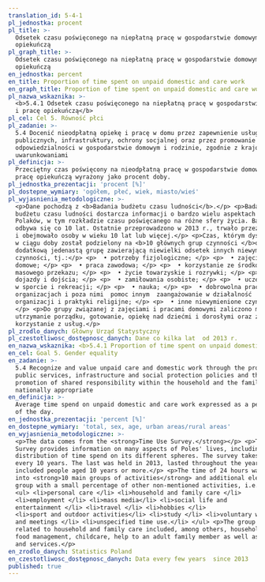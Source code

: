```yaml
---
translation_id: 5-4-1
pl_jednostka: procent
pl_title: >-
  Odsetek czasu poświęconego na niepłatną pracę w gospodarstwie domowym i pracę
  opiekuńczą
pl_graph_title: >-
  Odsetek czasu poświęconego na niepłatną pracę w gospodarstwie domowym i pracę
  opiekuńczą
en_jednostka: percent
en_title: Proportion of time spent on unpaid domestic and care work
en_graph_title: Proportion of time spent on unpaid domestic and care work
pl_nazwa_wskaznika: >-
  <b>5.4.1 Odsetek czasu poświęconego na niepłatną pracę w gospodarstwie domowym
  i pracę opiekuńczą</b>
pl_cel: Cel 5. Równość płci
pl_zadanie: >-
  5.4 Docenić nieodpłatną opiekę i pracę w domu przez zapewnienie usług
  publicznych, infrastruktury, ochrony socjalnej oraz przez promowanie wspólnej
  odpowiedzialności w gospodarstwie domowym i rodzinie, zgodnie z krajowymi
  uwarunkowaniami
pl_definicja: >-
  Przeciętny czas poświęcony na nieodpłatną pracę w gospodarstwie domowym i
  pracę opiekuńczą wyrażony jako procent doby.
pl_jednostka_prezentacji: 'procent [%]'
pl_dostepne_wymiary: 'ogółem, płeć, wiek, miasto/wieś'
pl_wyjasnienia_metodologiczne: >-
  <p>Dane pochodzą z <b>Badania budżetu czasu ludności</b>.</p> <p>Badanie
  budżetu czasu ludności dostarcza informacji o bardzo wielu aspektach życia
  Polaków, w tym rozkładzie czasu poświęcanego na różne sfery życia. Badanie
  odbywa się co 10 lat. Ostatnie przeprowadzono w 2013 r., trwało przez cały rok
  i obejmowało osoby w wieku 10 lat lub więcej.</p> <p>Czas, którym dysponujemy
  w ciągu doby został podzielony na <b>10 głównych grup czynności </b>oraz
  dodatkową jedenastą grupę zawierającą niewielki odsetek innych niewymienionych
  czynności, tj.:</p> <p>  • potrzeby fizjologiczne; </p> <p>  • zajęcia i prace
  domowe; </p> <p>  • praca zawodowa; </p> <p>  • korzystanie ze środków
  masowego przekazu; </p> <p>  • życie towarzyskie i rozrywki; </p> <p>  •
  dojazdy i dojścia; </p> <p>  • zamiłowania osobiste; </p> <p>  • uczestnictwo
  w sporcie i rekreacji; </p> <p>  • nauka; </p> <p>  • dobrowolna praca w
  organizacjach i poza nimi  pomoc innym  zaangażowanie w działalność
  organizacji i praktyki religijne; </p> <p>  • inne niewymienione czynności.
  </p> <p>Do grupy związanej z zajęciami i pracami domowymi zaliczono m.in.
  utrzymanie porządku, gotowanie, opiekę nad dziećmi i dorosłymi oraz zakupy i
  korzystanie z usług.</p>
pl_zrodlo_danych: Główny Urząd Statystyczny
pl_czestotliwosc_dostępnosc_danych: Dane co kilka lat  od 2013 r.
en_nazwa_wskaznika: <b>5.4.1 Proportion of time spent on unpaid domestic and care work</b>
en_cel: Goal 5. Gender equality
en_zadanie: >-
  5.4 Recognize and value unpaid care and domestic work through the provision of
  public services, infrastructure and social protection policies and the
  promotion of shared responsibility within the household and the family as
  nationally appropriate
en_definicja: >-
  Average time spend on unpaid domestic and care work expressed as a percentage
  of the day.
en_jednostka_prezentacji: 'percent [%]'
en_dostepne_wymiary: 'total, sex, age, urban areas/rural areas'
en_wyjasnienia_metodologiczne: >-
  <p>The data comes from the <strong>Time Use Survey.</strong></p> <p>Time Use
  Survey provides information on many aspects of Poles' lives, including the
  distribution of time spend on its different spheres. The survey takes place
  every 10 years. The last was held in 2013, lasted throughout the year and
  included people aged 10 years or more.</p> <p>The time of 24 hours was divided
  into <strong>10 main groups of activities</strong> and additional eleventh
  group with a small percentage of other non-mentioned activities, i.e.:</p>
  <ul> <li>personal care </li> <li>household and family care </li>
  <li>employment </li> <li>mass media</li> <li>social life and
  entertainment </li> <li>travel </li> <li>hobbies </li>
  <li>sport and outdoor activities</li> <li>study </li> <li>voluntary work
  and meetings </li> <li>unspecified time use.</li> </ul> <p>The group
  related to household and family care included, among others, household upkeep,
  food management, childcare, help to an adult family member as well as shopping
  and services.</p>
en_zrodlo_danych: Statistics Poland
en_czestotliwosc_dostępnosc_danych: Data every few years  since 2013
published: true
---
```

